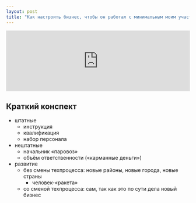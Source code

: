 ```yaml
---
layout: post
title: "Как настроить бизнес, чтобы он работал с минимальным моим участием"
---
```


<iframe width="100%" height="166" scrolling="no" frameborder="no" src="https://w.soundcloud.com/player/?url=https%3A//api.soundcloud.com/tracks/214545411%3Fsecret_token%3Ds-ah42t&amp;color=ff5500&amp;auto_play=false&amp;hide_related=false&amp;show_comments=true&amp;show_user=true&amp;show_reposts=false"></iframe>

## Краткий конспект

- штатные
  - инструкция
  - квалификация
  - набор персонала
- нештатные
  - начальник «паровоз»
  - объём ответственности («карманные деньги»)
- развитие
  - без смены техпроцесса: новые районы, новые города, новые страны
    - человек-«ракета»
  - со сменой техпроцесса: сам, так как это по сути дела новый бизнес
